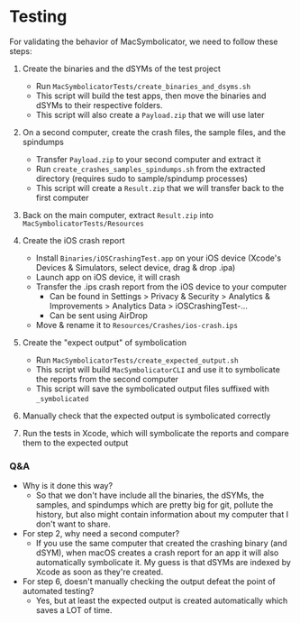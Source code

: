 # Testing

For validating the behavior of MacSymbolicator, we need to follow these steps:

1. Create the binaries and the dSYMs of the test project
	- Run `MacSymbolicatorTests/create_binaries_and_dsyms.sh`
	- This script will build the test apps, then move the binaries and dSYMs to their respective folders.
	- This script will also create a `Payload.zip` that we will use later
2. On a second computer, create the crash files, the sample files, and the spindumps
	- Transfer `Payload.zip` to your second computer and extract it
	- Run `create_crashes_samples_spindumps.sh` from the extracted directory (requires sudo to sample/spindump processes)
	- This script will create a `Result.zip` that we will transfer back to the first computer
3. Back on the main computer, extract `Result.zip` into `MacSymbolicatorTests/Resources`
4. Create the iOS crash report
	- Install `Binaries/iOSCrashingTest.app` on your iOS device (Xcode's Devices & Simulators, select device, drag & drop .ipa)
	- Launch app on iOS device, it will crash
	- Transfer the .ips crash report from the iOS device to your computer
		- Can be found in Settings > Privacy & Security > Analytics & Improvements > Analytics Data > iOSCrashingTest-...
		- Can be sent using AirDrop
	- Move & rename it to `Resources/Crashes/ios-crash.ips`
	
5. Create the "expect output" of symbolication
	- Run `MacSymbolicatorTests/create_expected_output.sh`
	- This script will build `MacSymbolicatorCLI` and use it to symbolicate the reports from the second computer
	- This script will save the symbolicated output files suffixed with `_symbolicated`
6. Manually check that the expected output is symbolicated correctly
7. Run the tests in Xcode, which will symbolicate the reports and compare them to the expected output


### Q&A

- Why is it done this way?
	- So that we don't have include all the binaries, the dSYMs, the samples, and spindumps which are pretty big for git, pollute the history, but also might contain information about my computer that I don't want to share.
- For step 2, why need a second computer?
	- If you use the same computer that created the crashing binary (and dSYM), when macOS creates a crash report for an app it will also automatically symbolicate it. My guess is that dSYMs are indexed by Xcode as soon as they're created.
- For step 6, doesn't manually checking the output defeat the point of automated testing?
	- Yes, but at least the expected output is created automatically which saves a LOT of time.
